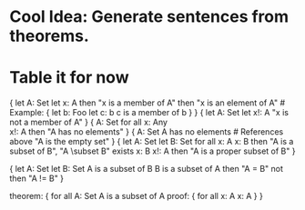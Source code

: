 # Cool Idea: Generate sentences from theorems.
# Table it for now
{
    let A: Set
    let x: A
    then "x is a member of A"
    then "x is an element of A"
    # Example:
    {
        let b: Foo 
        let c: b
        c is a member of b
    }
}
{
    let A: Set
    let x!: A 
    "x is not a member of A"
}
{ 
    A: Set 
    for all x: Any  
        x!: A
    then "A has no elements"
}
{
    A: Set
    A has no elements # References above
    "A is the empty set"
}
{
    let A: Set 
    let B: Set
    for all x: A 
        x: B
    then "A is a subset of B", "A \subset B"
    exists x: B
        x!: A
    then "A is a proper subset of B"
}

{
    let A: Set 
    let B: Set 
    A is a subset of B 
    B is a subset of A 
    then "A = B"
    not then "A != B"
}

theorem:
{
    for all A: Set 
        A is a subset of A
    proof:
    {
        for all x: A 
            x: A
    }
}


















